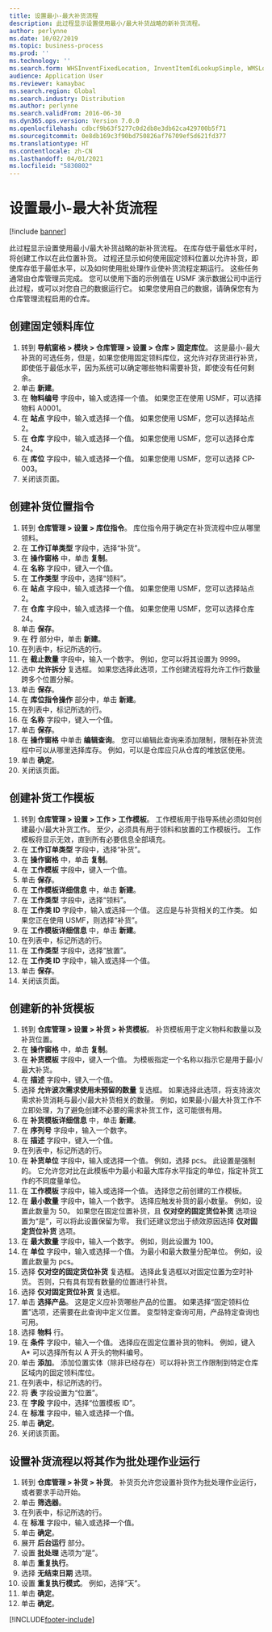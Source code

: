 ```yaml
---
title: 设置最小-最大补货流程
description: 此过程显示设置使用最小/最大补货战略的新补货流程。
author: perlynne
ms.date: 10/02/2019
ms.topic: business-process
ms.prod: ''
ms.technology: ''
ms.search.form: WHSInventFixedLocation, InventItemIdLookupSimple, WMSLocationIdLookup, WHSLocDirTable, InventLocationIdLookup, SysQueryForm, WHSWorkTemplateTable, WHSReplenishmentTemplates, UnitOfMeasureLookup, SysQueryTableLookUp, SysQueryFieldLookUp, SysRecurrence, WHSInventFixedLocation
audience: Application User
ms.reviewer: kamaybac
ms.search.region: Global
ms.search.industry: Distribution
ms.author: perlynne
ms.search.validFrom: 2016-06-30
ms.dyn365.ops.version: Version 7.0.0
ms.openlocfilehash: cdbcf9b63f5277c0d2db8e3db62ca429700b5f71
ms.sourcegitcommit: 0e8db169c3f90bd750826af76709ef5d621fd377
ms.translationtype: HT
ms.contentlocale: zh-CN
ms.lasthandoff: 04/01/2021
ms.locfileid: "5830802"
---
```

# <a name="set-up-a-min-max-replenishment-process"></a>设置最小-最大补货流程

[!include [banner](../../includes/banner.md)]

此过程显示设置使用最小/最大补货战略的新补货流程。 在库存低于最低水平时，将创建工作以在此位置补货。 过程还显示如何使用固定领料位置以允许补货，即使库存低于最低水平，以及如何使用批处理作业使补货流程定期运行。 这些任务通常由仓库管理员完成。 您可以使用下面的示例值在 USMF 演示数据公司中运行此过程，或可以对您自己的数据运行它。 如果您使用自己的数据，请确保您有为仓库管理流程启用的仓库。


## <a name="create-a-fixed-picking-location"></a>创建固定领料库位
1. 转到 **导航窗格 > 模块 > 仓库管理 > 设置 > 仓库 > 固定库位**。 这是最小-最大补货的可选任务，但是，如果您使用固定领料库位，这允许对存货进行补货，即使低于最低水平，因为系统可以确定哪些物料需要补货，即使没有任何剩余。
2. 单击 **新建**。
3. 在 **物料编号** 字段中，输入或选择一个值。 如果您正在使用 USMF，可以选择物料 A0001。  
4. 在 **站点** 字段中，输入或选择一个值。 如果您使用 USMF，您可以选择站点 2。  
5. 在 **仓库** 字段中，输入或选择一个值。 如果您使用 USMF，您可以选择仓库 24。  
6. 在 **库位** 字段中，输入或选择一个值。 如果您使用 USMF，您可以选择 CP-003。  
7. 关闭该页面。

## <a name="create-a-replenishment-location-directive"></a>创建补货位置指令
1. 转到 **仓库管理 > 设置 > 库位指令**。 库位指令用于确定在补货流程中应从哪里领料。
2. 在 **工作订单类型** 字段中，选择“补货”。
3. 在 **操作窗格** 中，单击 **复制**。
4. 在 **名称** 字段中，键入一个值。
5. 在 **工作类型** 字段中，选择“领料”。
6. 在 **站点** 字段中，输入或选择一个值。 如果您使用 USMF，您可以选择站点 2。  
7. 在 **仓库** 字段中，输入或选择一个值。 如果您使用 USMF，您可以选择仓库 24。  
8. 单击 **保存**。
9. 在 **行** 部分中，单击 **新建**。
10. 在列表中，标记所选的行。
11. 在 **截止数量** 字段中，输入一个数字。 例如，您可以将其设置为 9999。  
12. 选中 **允许拆分** 复选框。 如果您选择此选项，工作创建流程将允许工作行数量跨多个位置分解。  
13. 单击 **保存**。
14. 在 **库位指令操作** 部分中，单击 **新建**。
15. 在列表中，标记所选的行。
16. 在 **名称** 字段中，键入一个值。
17. 单击 **保存**。
18. 在 **操作窗格** 中单击 **编辑查询**。 您可以编辑此查询来添加限制，限制在补货流程中可以从哪里选择库存。 例如，可以是仓库应只从仓库的堆放区使用。
19. 单击 **确定**。
20. 关闭该页面。

## <a name="create-a-replenishment-work-template"></a>创建补货工作模板
1. 转到 **仓库管理 > 设置 > 工作 > 工作模板**。 工作模板用于指导系统必须如何创建最小/最大补货工作。 至少，必须具有用于领料和放置的工作模板行。 工作模板将显示无效，直到所有必要信息全部填充。 
2. 在 **工作订单类型** 字段中，选择“补货”。
3. 在 **操作窗格** 中，单击 **复制**。
4. 在 **工作模板** 字段中，键入一个值。
5. 单击 **保存**。
6. 在 **工作模板详细信息** 中，单击 **新建**。
7. 在 **工作类型** 字段中，选择“领料”。
8. 在 **工作类 ID** 字段中，输入或选择一个值。 这应是与补货相关的工作类。 如果您正在使用 USMF，则选择“补货”。  
9. 在 **工作模板详细信息** 中，单击 **新建**。
10. 在列表中，标记所选的行。
11. 在 **工作类型** 字段中，选择“放置”。
12. 在 **工作类 ID** 字段中，输入或选择一个值。
13. 单击 **保存**。
14. 关闭该页面。

## <a name="create-a-new-replenishment-template"></a>创建新的补货模板
1. 转到 **仓库管理 > 设置 > 补货 > 补货模板**。 补货模板用于定义物料和数量以及补货位置。
2. 在 **操作窗格** 中，单击 **复制**。
3. 在 **补货模板** 字段中，键入一个值。 为模板指定一个名称以指示它是用于最小/最大补货。  
4. 在 **描述** 字段中，键入一个值。
5. 选择 **允许波次需求使用未预留的数量** 复选框。 如果选择此选项，将支持波次需求补货消耗与最小/最大补货相关的数量。 例如，如果最小/最大补货工作不立即处理，为了避免创建不必要的需求补货工作，这可能很有用。
6. 在 **补货模板详细信息** 中，单击 **新建**。
7. 在 **序列号** 字段中，输入一个数字。
8. 在 **描述** 字段中，键入一个值。
9. 在列表中，标记所选的行。
10. 在 **补货单位** 字段中，输入或选择一个值。 例如，选择 pcs。 此设置是强制的。 它允许您对比在此模板中为最小和最大库存水平指定的单位，指定补货工作的不同度量单位。
11. 在 **工作模板** 字段中，输入或选择一个值。 选择您之前创建的工作模板。  
12. 在 **最小数量** 字段中，输入一个数字。 选择应触发补货的最小数量。 例如，设置此数量为 50。 如果您在固定位置补货，且 **仅对空的固定货位补货** 选项设置为“是”，可以将此设置保留为零。 我们还建议您出于绩效原因选择 **仅对固定货位补货** 选项。
13. 在 **最大数量** 字段中，输入一个数字。 例如，则此设置为 100。  
14. 在 **单位** 字段中，输入或选择一个值。 为最小和最大数量分配单位。 例如，设置此数量为 pcs。  
15. 选择 **仅对空的固定货位补货** 复选框。 选择此复选框以对固定位置为空时补货。 否则，只有具有现有数量的位置进行补货。
16. 选择 **仅对固定货位补货** 复选框。
17. 单击 **选择产品**。 这是定义应补货哪些产品的位置。 如果选择“固定领料位置”选项，还需要在此查询中定义位置。 变型特定查询可用，产品特定查询也可用。
18. 选择 **物料** 行。
19. 在 **条件** 字段中，输入一个值。 选择应在固定位置补货的物料。 例如，键入 A* 可以选择所有以 A 开头的物料编号。
20. 单击 **添加**。 添加位置实体（除非已经存在）可以将补货工作限制到特定仓库区域内的固定领料库位。
21. 在列表中，标记所选的行。
22. 将 **表** 字段设置为“位置”。
23. 在 **字段** 字段中，选择“位置模板 ID”。
24. 在 **标准** 字段中，输入或选择一个值。
25. 单击 **确定**。
26. 关闭该页面。

## <a name="set-the-replenishment-process-to-run-as-a-batch-job"></a>设置补货流程以将其作为批处理作业运行
1. 转到 **仓库管理 > 补货 > 补货**。 补货页允许您设置补货作为批处理作业运行，或者要求手动开始。
2. 单击 **筛选器**。
3. 在列表中，标记所选的行。
4. 在 **标准** 字段中，输入或选择一个值。
5. 单击 **确定**。
6. 展开 **后台运行** 部分。
7. 设置 **批处理** 选项为“是”。
8. 单击 **重复执行**。
9. 选择 **无结束日期** 选项。
10. 设置 **重复执行模式**。 例如，选择“天”。  
11. 单击 **确定**。
12. 单击 **确定**。



[!INCLUDE[footer-include](../../../includes/footer-banner.md)]